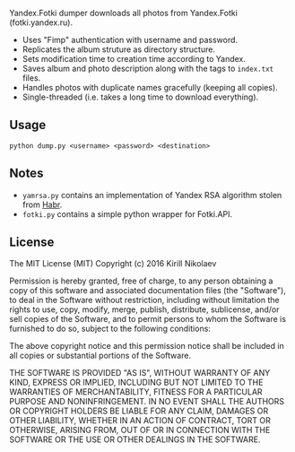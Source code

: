 Yandex.Fotki dumper downloads all photos from Yandex.Fotki (fotki.yandex.ru).

* Uses "Fimp" authentication with username and password.
* Replicates the album struture as directory structure.
* Sets modification time to creation time according to Yandex.
* Saves album and photo description along with the tags to `index.txt` files.
* Handles photos with duplicate names gracefully (keeping all copies).
* Single-threaded (i.e. takes a long time to download everything).

## Usage

    python dump.py <username> <password> <destination>

## Notes

* `yamrsa.py` contains an implementation of Yandex RSA algorithm stolen from [Habr](https://habrahabr.ru/post/83710/).
* `fotki.py` contains a simple python wrapper for Fotki.API.

## License
The MIT License (MIT)
Copyright (c) 2016 Kirill Nikolaev

Permission is hereby granted, free of charge, to any person obtaining a copy of this software and associated documentation files (the "Software"), to deal in the Software without restriction, including without limitation the rights to use, copy, modify, merge, publish, distribute, sublicense, and/or sell copies of the Software, and to permit persons to whom the Software is furnished to do so, subject to the following conditions:

The above copyright notice and this permission notice shall be included in all copies or substantial portions of the Software.

THE SOFTWARE IS PROVIDED "AS IS", WITHOUT WARRANTY OF ANY KIND, EXPRESS OR IMPLIED, INCLUDING BUT NOT LIMITED TO THE WARRANTIES OF MERCHANTABILITY, FITNESS FOR A PARTICULAR PURPOSE AND NONINFRINGEMENT. IN NO EVENT SHALL THE AUTHORS OR COPYRIGHT HOLDERS BE LIABLE FOR ANY CLAIM, DAMAGES OR OTHER LIABILITY, WHETHER IN AN ACTION OF CONTRACT, TORT OR OTHERWISE, ARISING FROM, OUT OF OR IN CONNECTION WITH THE SOFTWARE OR THE USE OR OTHER DEALINGS IN THE SOFTWARE.
